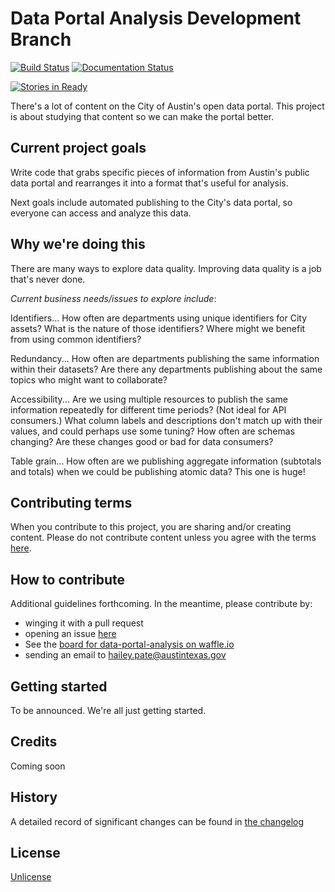 # Data Portal Analysis Development Branch

[![Build Status](https://travis-ci.org/open-austin/data-portal-analysis.svg?branch=develop)](https://travis-ci.org/open-austin/data-portal-analysis) [![Documentation Status](https://readthedocs.org/projects/data-portal-analysis/badge/?version=develop)](http://data-portal-analysis.readthedocs.org/en/develop/?badge=develop)

[![Stories in Ready](https://badge.waffle.io/open-austin/data-portal-analysis.png?label=ready&title=Ready)](https://waffle.io/open-austin/data-portal-analysis) 

There's a lot of content on the City of Austin's open data portal. This project is about studying that content so we can make the portal better.  

## Current project goals

Write code that grabs specific pieces of information from Austin's public data portal and rearranges it into a format that's useful for analysis. 

Next goals include automated publishing to the City's data portal, so everyone can access and analyze this data.

## Why we're doing this

There are many ways to explore data quality. Improving data quality is a job that's never done. 

_Current business needs/issues to explore include_:

Identifiers... How often are departments using unique identifiers for City assets? What is the nature of those identifiers? Where might we benefit from using common identifiers?

Redundancy... How often are departments publishing the same information within their datasets? Are there any departments publishing about the same topics who might want to collaborate?

Accessibility... Are we using multiple resources to publish the same information repeatedly for different time periods? (Not ideal for API consumers.) What column labels and descriptions don't match up with their values, and could perhaps use some tuning? How often are schemas changing? Are these changes good or bad for data consumers?

Table grain... How often are we publishing aggregate information (subtotals and totals) when we could be publishing atomic data? This one is huge!

## Contributing terms

When you contribute to this project, you are sharing and/or creating content. Please do not contribute content unless you agree with the terms [here](https://github.com/open-austin/data-portal-analysis/blob/develop/CONTRIBUTING.md).

## How to contribute

Additional guidelines forthcoming. In the meantime, please contribute by:

* winging it with a pull request 
* opening an issue [here](https://github.com/open-austin/data-portal-analysis/issues)
* See the [board for data-portal-analysis on waffle.io](https://waffle.io/open-austin/data-portal-analysis)
* sending an email to hailey.pate@austintexas.gov

## Getting started

To be announced. We're all just getting started.

## Credits

Coming soon

## History

A detailed record of significant changes can be found in [the changelog](https://github.com/open-austin/data-portal-analysis/blob/develop/CHANGELOG.md)

## License

[Unlicense](https://github.com/open-austin/data-portal-analysis/blob/develop/LICENSE.md)
